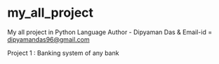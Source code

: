 # my_all_project
My all project in Python Language
Author - Dipyaman Das 
& Email-id  = dipyamandas96@gmail.com

Project 1 : Banking system of any bank


